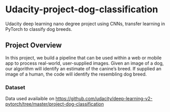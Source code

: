 # Udacity-project-dog-classification
Udacity deep learning nano degree project using CNNs, transfer learning in PyTorch to classify dog breeds.

## Project Overview
In this project, we build a pipeline that can be used within a web or mobile app to process real-world, user-supplied images. Given an image of a dog, our algorithm will identify an estimate of the canine’s breed. If supplied an image of a human, the code will identify the resembling dog breed.


### Dataset
Data used availaible on https://github.com/udacity/deep-learning-v2-pytorch/tree/master/project-dog-classification

